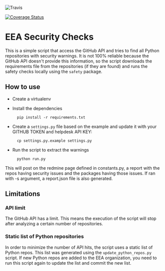 ![Travis](https://travis-ci.org/eea/eea.security.checks.svg?branch=master)

[![Coverage Status](https://coveralls.io/repos/github/eea/eea.security.checks/badge.svg?branch=master)](https://coveralls.io/github/eea/eea.security.checks?branch=master)

# EEA Security Checks

This is a simple script that access the GitHub API and tries to find all Python
repositories with security warnings. It is not 100% reliable because the GitHub
API doesn't provide this information, so the script downloads the requirements
file from the repositories (if they are found) and runs the safety checks
locally using the `safety` package.

## How to use

* Create a virtualenv
* Install the dependencies

        pip install -r requirements.txt

* Create a `settings.py` file based on the example and update it with your GITHUB TOKEN and helpdesk API KEY:

        cp settings.py.example settings.py

* Run the script to extract the warnings

        python run.py

This will post on the redmine page defined in constants.py, a report with the repos having security issues and the packages having those issues. If ran with -s argument, a report.json file is also generated.


## Limitations

### API limit

The GitHub API has a limit. This means the execution of the script will stop
after analyzing a certain number of repositories.

### Static list of Python repositories

In order to minimize the number of API hits, the script uses a static list of
Python repos. This list was generated using the `update_python_repos.py` script.
If new Python repos are added to the EEA organization, you need to run this
script again to update the list and commit the new list.
